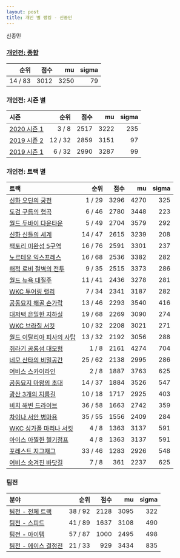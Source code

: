 ```yaml
---
layout: post
title: 개인 별 랭킹 - 신종민
---
```


신종민

### [개인전: 종합](../singles-full)

| 순위 | 점수 | mu | sigma |
|---:|---:|---:|---:|
| 14 / 83 | 3012 | 3250 | 79 |

### 개인전: 시즌 별

| 시즌 | 순위 | 점수 | mu | sigma |
|:---|---:|---:|---:|---:|
| [2020 시즌 1](../s2020_1) | 3 / 8 | 2517 | 3222 | 235 |
| [2019 시즌 2](../s2019_2) | 12 / 32 | 2859 | 3151 | 97 |
| [2019 시즌 1](../s2019_1) | 6 / 32 | 2990 | 3287 | 99 |

### 개인전: 트랙 별

| 트랙 | 순위 | 점수 | mu | sigma |
|:---|---:|---:|---:|---:|
| [신화 오딘의 궁전](../odin) | 1 / 29 | 3296 | 4270 | 325 |
| [도검 구름의 협곡](../hyupgog) | 6 / 46 | 2780 | 3448 | 223 |
| [월드 두바이 다운타운](../dubai) | 5 / 49 | 2704 | 3579 | 292 |
| [신화 신들의 세계](../shinsegye) | 14 / 47 | 2615 | 3239 | 208 |
| [팩토리 미완성 5구역](../district5) | 16 / 76 | 2591 | 3301 | 237 |
| [노르테유 익스프레스](../noex) | 16 / 68 | 2536 | 3382 | 282 |
| [해적 로비 절벽의 전투](../lobby) | 9 / 35 | 2515 | 3373 | 286 |
| [월드 뉴욕 대질주](../newyork) | 11 / 41 | 2436 | 3278 | 281 |
| [WKC 투어링 랠리](../rally) | 7 / 34 | 2341 | 3187 | 282 |
| [공동묘지 해골 손가락](../haeson) | 13 / 46 | 2293 | 3540 | 416 |
| [대저택 은밀한 지하실](../jeotaek) | 19 / 68 | 2269 | 3090 | 274 |
| [WKC 브라질 서킷](../brazil) | 10 / 32 | 2208 | 3021 | 271 |
| [월드 이탈리아 피사의 사탑](../pizza) | 13 / 32 | 2192 | 3056 | 288 |
| [쥐라기 공룡섬 대모험](../dinoisland) | 1 / 8 | 2161 | 4274 | 704 |
| [네모 산타의 비밀공간](../santa) | 25 / 62 | 2138 | 2995 | 286 |
| [어비스 스카이라인](../skyline) | 2 / 8 | 1887 | 3763 | 625 |
| [공동묘지 마왕의 초대](../mawang) | 14 / 37 | 1884 | 3526 | 547 |
| [광산 3개의 지름길](../gwangsamji) | 10 / 18 | 1717 | 2925 | 403 |
| [비치 해변 드라이브](../haebyun) | 36 / 58 | 1663 | 2742 | 359 |
| [차이나 서안 병마용](../byeongma) | 35 / 55 | 1556 | 2409 | 284 |
| [WKC 싱가폴 마리나 서킷](../singapore) | 4 / 8 | 1363 | 3137 | 591 |
| [아이스 아찔한 헬기점프](../heli) | 4 / 8 | 1363 | 3137 | 591 |
| [포레스트 지그재그](../zigzag) | 33 / 46 | 1283 | 2926 | 548 |
| [어비스 숨겨진 바닷길](../hiddenoceanroad) | 7 / 8 | 361 | 2237 | 625 |

### 팀전

| 분야 | 순위 | 점수 | mu | sigma |
|:---|---:|---:|---:|---:|
| [팀전 - 전체 트랙](../team-full) | 38 / 92 | 2128 | 3095 | 322 |
| [팀전 - 스피드](../team-speed) | 41 / 89 | 1637 | 3108 | 490 |
| [팀전 - 아이템](../team-item) | 57 / 87 | 1000 | 2495 | 498 |
| [팀전 - 에이스 결정전](../team-ace) | 21 / 33 | 929 | 3434 | 835 |
